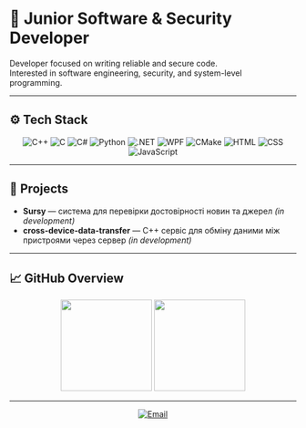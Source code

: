 # 🧠 Junior Software & Security Developer

Developer focused on writing reliable and secure code.  
Interested in software engineering, security, and system-level programming.

---

## ⚙️ Tech Stack
<div align="center">
  <img src="https://img.shields.io/badge/C++-4CA1DA?style=for-the-badge&logo=c%2B%2B&logoColor=00599C" alt="C++">
  <img src="https://img.shields.io/badge/C-555555?style=for-the-badge&logo=c&logoColor=A8B9CC" alt="C">
  <img src="https://img.shields.io/badge/C%23-purple?style=for-the-badge&logo=csharp&logoColor=white" alt="C#">
  <img src="https://img.shields.io/badge/Python-3776AB?style=for-the-badge&logo=python&logoColor=FFD43B" alt="Python">
  <img src="https://img.shields.io/badge/.NET-512BD4?style=for-the-badge&logo=dotnet&logoColor=white" alt=".NET">
  <img src="https://img.shields.io/badge/WPF-0078D7?style=for-the-badge" alt="WPF">
  <img src="https://img.shields.io/badge/CMake-064F8C?style=for-the-badge&logo=cmake&logoColor=white" alt="CMake">
  <img src="https://img.shields.io/badge/HTML-E34F26?style=for-the-badge&logo=html5&logoColor=white" alt="HTML">
  <img src="https://img.shields.io/badge/CSS-1572B6?style=for-the-badge&logo=css3&logoColor=white" alt="CSS">
  <img src="https://img.shields.io/badge/JavaScript-323330?style=for-the-badge&logo=javascript&logoColor=F7DF1E" alt="JavaScript">
</div>

---

## 🧩 Projects

- **Sursy** — система для перевірки достовірності новин та джерел *(in development)*  
- **cross-device-data-transfer** — C++ сервіс для обміну даними між пристроями через сервер *(in development)*  

---

## 📈 GitHub Overview
<div align="center">
  <img src="https://github-readme-stats.vercel.app/api?username=dzobamain&theme=nord&show_icons=true&hide_rank=true" height="160">
  <img src="https://github-readme-stats.vercel.app/api/top-langs?username=dzobamain&theme=nord&layout=compact&langs_count=8" height="160">
</div>

---

<p align="center">
  <a href="mailto:dzoba.main@gmail.com">
    <img src="https://img.shields.io/badge/Contact-3498db?style=for-the-badge&logo=minutemailer&logoColor=white" alt="Email">
  </a>
</p>
